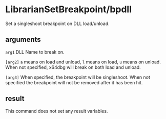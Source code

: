 # LibrarianSetBreakpoint/bpdll

Set a singleshoot breakpoint on DLL load/unload.

## arguments

`arg1` DLL Name to break on.

`[arg2]` `a` means on load and unload, `l` means on load, `u` means on unload. When not specified, x64dbg will break on both load and unload.

`[arg3]` When specified, the breakpoint will be singleshoot. When not specified the breakpoint will not be removed after it has been hit.

## result

This command does not set any result variables.
